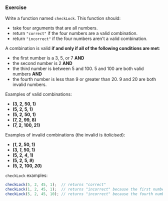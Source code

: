 <!--{ ids:[167], language:'JavaScript', type:'workshop', order: 4, name:'else if Statements II', description:'Evaluate many conditions' } -->

### Exercise

Write a function named `checkLock`. This function should:

  - take four arguments that are all numbers.
  - return `"correct"` if the four numbers are a valid combination.
  - return `"incorrect"` if the four numbers aren't a valid combination.

A combination is valid **if and only if all of the following conditions are met**:

  - the first number is a 3, 5, or 7 **AND**
  - the second number is 2 **AND**
  - the third number is between 5 and 100. 5 and 100 are both valid numbers **AND**
  - the fourth number is less than 9 or greater than 20. 9 and 20 are both invalid numbers.

Examples of valid combinations:
  - **(3, 2, 50, 1)**
  - **(5, 2, 5, 1)**
  - **(5, 2, 50, 1)**
  - **(7, 2, 99, 8)**
  - **(7, 2, 100, 21)**

Examples of invalid combinations (the invalid is _italicised_):
- **(_1_, 2, 50, 1)**
- **(3, _1_, 50, 1)**
- **(5, 2, _4_, 1)**
- **(5, 2, 5, _9_)**
- **(5, 2, 100, _20_)**

`checkLock` examples:

```js
checkLock(5, 2, 45, 1);  // returns "correct"
checkLock(1, 2, 45, 1);  // returns "incorrect" because the first number isn't a 3, 5, or 7
checkLock(5, 2, 45, 10); // returns "incorrect" because the fourth number is between 9 and 20
```
